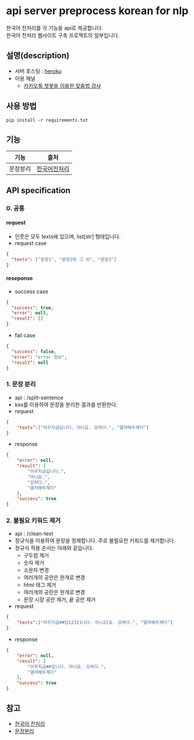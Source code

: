 # api server preprocess korean for nlp
한국어 전처리를 각 기능을 api로 제공합니다.   
한국어 전처리 웹사이트 구축 프로젝트의 일부입니다.

## 설명(description)
- 서버 호스팅 : [heroku]
- 이용 채널
  - [카카오톡 챗봇을 이용한 맞춤법 검사]

## 사용 방법
```commandline
pip install -r requirements.txt
```

## 기능
| 기능 | 출처 |
| --- | --- |
|  문장분리  | [한국어전처리] |

## API specification
### 0. 공통
#### request
- 인풋은 모두 texts에 있으며, list[str] 형태입니다.
- request case
```json
{
  "texts": ["문장1", "문장2와 그 뒤", "문장3"]
}
```

#### reseponse
- success case
```json
{
  "success": true,
  "error": null,
  "result": []
}
```
- fail case
```json
{
  "success": false,
  "error": "error 정보",
  "result": null
}
```

### 1. 문장 분리
- api : /split-sentence
- kss를 이용하여 문장을 분리한 결과를 반환한다.
- request
```json
{
    "texts":["어우지금입니다. 아니요. 강하다.", "댈저해두제더"]
}
```
- response
```json
{
    "error": null,
    "result": [
        "어우지금입니다.",
        "아니요.",
        "강하다.",
        "댈저해두제더"
    ],
    "success": true
}
```

### 2. 불필요 키워드 제거
- api : /clean-text
- 정규식을 이용하여 문장을 정제합니다. 주로 불필요한 키워드를 제거합니다.
- 정규식 적용 순서는 아래와 같습니다.
    - 구두점 제거
    - 숫자 제거
    - 소문자 변경
    - 여러개의 공란은 한개로 변경
    - html 태그 제거
    - 여러개의 공란은 한개로 변경
    - 문장 시장 공란 제거, 끝 공란 제거
- request
```json
{
    "texts":["어우지금##입12321니다. 아니22요. 강하다.", "댈저해두제더"]
}
```
- response
```json
{
    "error": null,
    "result": [
        "어우지금##입니다. 아니요. 강하다.",
        "댈저해두제더"
    ],
    "success": true
}
```

## 참고
- [한국어 전처리][한국어전처리]
- [문장분리][kss]

[한국어전처리]: https://colab.research.google.com/drive/1FfhWsP9izQcuVl06P30r5cCxELA1ciVE?usp=sharing#scrollTo=8nIXezslMdDC
[kss]: https://github.com/hyunwoongko/kss
[heroku]: https://dashboard.heroku.com/apps/korean-nlp-preprocess-api
[카카오톡 챗봇을 이용한 맞춤법 검사]: desc_kakao_chatbot/README.md
